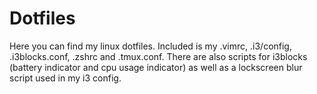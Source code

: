 # Dotfiles
Here you can find my linux dotfiles. Included is my .vimrc, .i3/config, .i3blocks.conf, .zshrc and .tmux.conf. There are also scripts for i3blocks (battery indicator and cpu usage indicator) as well as a lockscreen blur script used in my i3 config.
